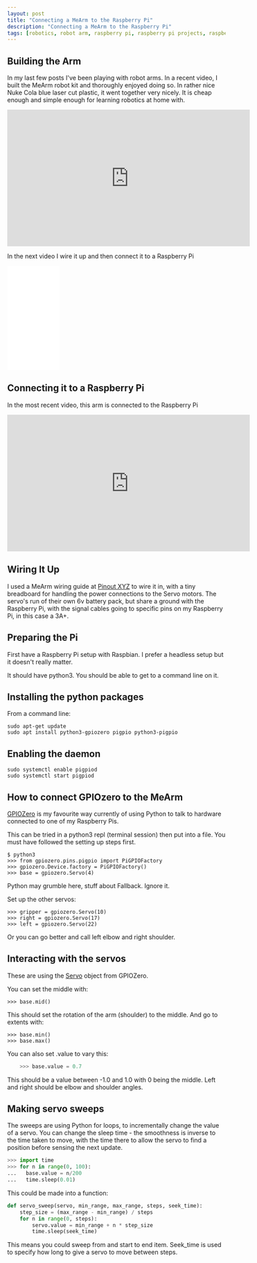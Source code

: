```yaml
---
layout: post
title: "Connecting a MeArm to the Raspberry Pi"
description: "Connecting a MeArm to the Raspberry Pi"
tags: [robotics, robot arm, raspberry pi, raspberry pi projects, raspberry pi 3 projects, mearm, Laser Cut robot arm, raspberry pi zero w projects, learn robotics at home]
---
```

## Building the Arm

In my last few posts I've been playing with robot arms. In a recent video, I built the MeArm robot kit and thoroughly enjoyed doing so. In rather nice Nuke Cola blue laser cut plastic, it went together very nicely. It is cheap enough and simple enough for learning robotics at home with.

<div class="embed-responsive embed-responsive-16by9">
<iframe width="560" height="315" src="https://www.youtube.com/embed/OY8Aq9rou3k" frameborder="0" allow="accelerometer; autoplay; encrypted-media; gyroscope; picture-in-picture" allowfullscreen="true"></iframe>
</div>

In the next video I wire it up and then connect it to a Raspberry Pi

<iframe style="width:120px;height:240px;" marginwidth="0" marginheight="0" scrolling="no" frameborder="0" src="//ws-eu.amazon-adsystem.com/widgets/q?ServiceVersion=20070822&OneJS=1&Operation=GetAdHtml&MarketPlace=GB&source=ss&ref=as_ss_li_til&ad_type=product_link&tracking_id=orionrobots-21&language=en_GB&marketplace=amazon&region=GB&placement=B01680T1B4&asins=B01680T1B4&linkId=ac32535aaf16558ce7e44901d580f9b2&show_border=true&link_opens_in_new_window=true"></iframe>

## Connecting it to a Raspberry Pi

In the most recent video, this arm is connected to the Raspberry Pi

<div class="embed-responsive embed-responsive-16by9">
<iframe width="560" height="315" src="https://www.youtube.com/embed/_63Iw9JOUjQ" frameborder="0" allow="accelerometer; autoplay; encrypted-media; gyroscope; picture-in-picture" allowfullscreen="true"></iframe>
</div>

## Wiring It Up

I used a MeArm wiring guide at [Pinout XYZ](https://pinout.xyz/pinout/mearm_pi) to wire it in, with a tiny breadboard for handling the power connections to the Servo motors. The servo's run of their own 6v battery pack, but share a ground with the Raspberry Pi, with the signal cables going to specific pins on my Raspberry Pi, in this case a 3A+.

## Preparing the Pi

First have a Raspberry Pi setup with Raspbian. I prefer a headless setup but it doesn't really matter.

It should have python3. You should be able to get to a command line on it.

## Installing the python packages

From a command line:

    sudo apt-get update
    sudo apt install python3-gpiozero pigpio python3-pigpio

## Enabling the daemon

    sudo systemctl enable pigpiod
    sudo systemctl start pigpiod

## How to connect GPIOzero to the MeArm

[GPIOZero](https://gpiozero.readthedocs.io) is my favourite way currently of using Python to talk to hardware connected to one of my Raspberry Pis.

This can be tried in a python3 repl (terminal session) then put into a file.
You must have followed the setting up steps first.

    $ python3
    >>> from gpiozero.pins.pigpio import PiGPIOFactory
    >>> gpiozero.Device.factory = PiGPIOFactory()
    >>> base = gpiozero.Servo(4)

Python may grumble here, stuff about Fallback. Ignore it.

Set up the other servos:

    >>> gripper = gpiozero.Servo(10)
    >>> right = gpiozero.Servo(17)
    >>> left = gpiozero.Servo(22)

Or you can go better and call left elbow and right shoulder.

## Interacting with the servos

These are using the [Servo](https://gpiozero.readthedocs.io/en/stable/api_output.html#servo) object from GPIOZero.

You can set the middle with:

    >>> base.mid()

This should set the rotation of the arm (shoulder) to the middle.
And go to extents with:

    >>> base.min()
    >>> base.max()

You can also set .value to vary this:

```python
    >>> base.value = 0.7
```

This should be a value between -1.0 and 1.0 with 0 being the middle.
Left and right should be elbow and shoulder angles.

## Making servo sweeps

The sweeps are using Python for loops, to incrementally change the value of a servo. You can change the sleep time - the smoothness is inverse to the time taken to move, with the time there to allow the servo to find a position before sensing the next update.

```python
>>> import time
>>> for n in range(0, 100):
...   base.value = n/200
...   time.sleep(0.01)
```

This could be made into a function:

```python
def servo_sweep(servo, min_range, max_range, steps, seek_time):
    step_size = (max_range - min_range) / steps
    for n in range(0, steps):
        servo.value = min_range + n * step_size
        time.sleep(seek_time)
```

This means you could sweep from and start to end item. Seek_time is used to specify how long to give a servo to move between steps.
